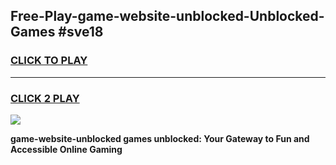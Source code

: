 
## Free-Play-game-website-unblocked-Unblocked-Games #sve18
<h3>
<a href="https://news.freeplayer.one?title=game-website-unblocked&ref=8M">CLICK TO PLAY</a></h3>
<hr>

<h3>
<a href="https://news.freeplayer.one?title=game-website-unblocked&ref=8M">CLICK 2 PLAY</a>
  
</h3>

<a href="https://news.freeplayer.one?title=game-website-unblocked&ref=8M"><img src="https://clearcache.store/games.png"></a>


**game-website-unblocked games unblocked: Your Gateway to Fun and Accessible Online Gaming**
